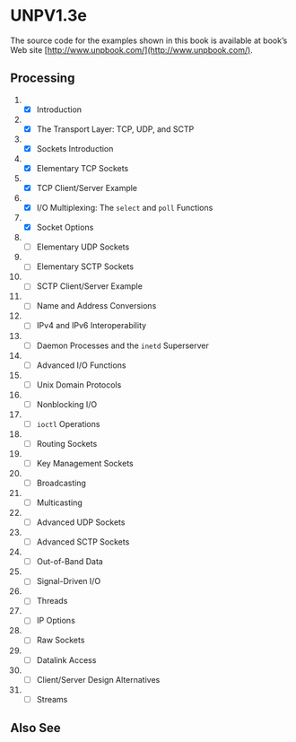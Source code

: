 # UNPV1.3e

The source code for the examples shown in this book is available at book’s Web site [http://www.unpbook.com/](http://www.unpbook.com/).

## Processing

1. - [x] Introduction
2. - [x] The Transport Layer: TCP, UDP, and SCTP
3. - [x] Sockets Introduction
4. - [x] Elementary TCP Sockets
5. - [x] TCP Client/Server Example
6. - [x] I/O Multiplexing: The `select` and `poll` Functions
7. - [x] Socket Options
8. - [ ] Elementary UDP Sockets
9. - [ ] Elementary SCTP Sockets
10. - [ ] SCTP Client/Server Example
11. - [ ] Name and Address Conversions
12. - [ ] IPv4 and IPv6 Interoperability
13. - [ ] Daemon Processes and the `inetd` Superserver
14. - [ ] Advanced I/O Functions
15. - [ ] Unix Domain Protocols
16. - [ ] Nonblocking I/O
17. - [ ] `ioctl` Operations
18. - [ ] Routing Sockets
19. - [ ] Key Management Sockets
20. - [ ] Broadcasting
21. - [ ] Multicasting
22. - [ ] Advanced UDP Sockets
23. - [ ] Advanced SCTP Sockets
24. - [ ] Out-of-Band Data
25. - [ ] Signal-Driven I/O
26. - [ ] Threads
27. - [ ] IP Options
28. - [ ] Raw Sockets
29. - [ ] Datalink Access
30. - [ ] Client/Server Design Alternatives
31. - [ ] Streams

## Also See

